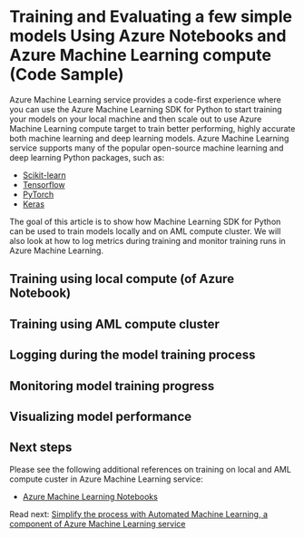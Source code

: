 # Training and Evaluating a few simple models Using Azure Notebooks and Azure Machine Learning compute (Code Sample)

Azure Machine Learning service provides a code-first experience where you can use the Azure Machine Learning SDK for Python to start training your models on your local machine and then scale out to use Azure Machine Learning compute target to train better performing, highly accurate both machine learning and deep learning models. Azure Machine Learning service supports many of the popular open-source machine learning and deep learning Python packages, such as:

- [Scikit-learn](https://scikit-learn.org/stable/)
- [Tensorflow](https://www.tensorflow.org/)
- [PyTorch](https://pytorch.org/)
- [Keras](https://keras.io/)

The goal of this article is to show how Machine Learning SDK for Python can be used to train models locally and on AML compute cluster. We will also look at how to log metrics during training and monitor training runs in Azure Machine Learning.

## Training using local compute (of Azure Notebook)

## Training using AML compute cluster

## Logging during the model training process

## Monitoring model training progress

## Visualizing model performance
        
## Next steps

Please see the following additional references on training on local and AML compute custer in Azure Machine Learning service:

- [Azure Machine Learning Notebooks](https://github.com/Azure/MachineLearningNotebooks/tree/master/how-to-use-azureml/training)

Read next: [Simplify the process with Automated Machine Learning, a component of Azure Machine Learning service](../simplify-process-with-automated-ml/README.md)
